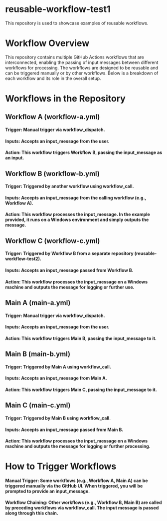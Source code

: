 # reusable-workflow-test1
This repository is used to showcase examples of reusable workflows.

# Workflow Overview
  This repository contains multiple GitHub Actions workflows that are interconnected, enabling the passing of input messages between different workflows for processing. The workflows are designed to be reusable 
  and can be triggered manually or by other workflows. Below is a breakdown of each workflow and its role in the overall setup.

# Workflows in the Repository
## Workflow A (workflow-a.yml)
####  Trigger: Manual trigger via workflow_dispatch.
####  Inputs: Accepts an input_message from the user.
####  Action: This workflow triggers Workflow B, passing the input_message as an input.
## Workflow B (workflow-b.yml)
####  Trigger: Triggered by another workflow using workflow_call.
####  Inputs: Accepts an input_message from the calling workflow (e.g., Workflow A).
####  Action: This workflow processes the input_message. In the example provided, it runs on a Windows environment and simply outputs the message.
## Workflow C (workflow-c.yml)
####  Trigger: Triggered by Workflow B from a separate repository (reusable-workflow-test2).
####  Inputs: Accepts an input_message passed from Workflow B.
#### Action: This workflow processes the input_message on a Windows machine and outputs the message for logging or further use.
## Main A (main-a.yml)
####  Trigger: Manual trigger via workflow_dispatch.
####  Inputs: Accepts an input_message from the user.
####  Action: This workflow triggers Main B, passing the input_message to it.
## Main B (main-b.yml)
#### Trigger: Triggered by Main A using workflow_call.
#### Inputs: Accepts an input_message from Main A.
#### Action: This workflow triggers Main C, passing the input_message to it.
## Main C (main-c.yml)
####  Trigger: Triggered by Main B using workflow_call.
####  Inputs: Accepts an input_message passed from Main B.
####  Action: This workflow processes the input_message on a Windows machine and outputs the message for logging or further processing.

# How to Trigger Workflows
#### Manual Trigger: Some workflows (e.g., Workflow A, Main A) can be triggered manually via the GitHub UI. When triggered, you will be prompted to provide an input_message.
#### Workflow Chaining: Other workflows (e.g., Workflow B, Main B) are called by preceding workflows via workflow_call. The input message is passed along through this chain.
